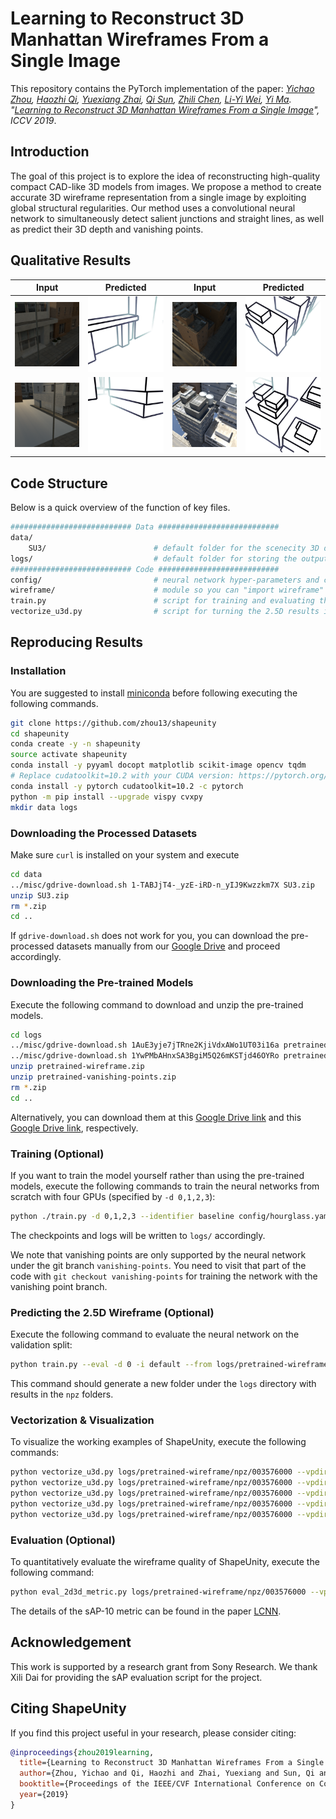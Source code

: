 # Learning to Reconstruct 3D Manhattan Wireframes From a Single Image

This repository contains the  PyTorch implementation of the paper:  *[Yichao Zhou](https://yichaozhou.com), [Haozhi Qi](https://haozhi.io/), [Yuexiang Zhai](https://yx-s-z.github.io/), [Qi Sun](https://qisun.me/), [Zhili Chen](http://www.zhilichen.com/), [Li-Yi Wei](https://www.liyiwei.org/), [Yi Ma](https://people.eecs.berkeley.edu/~yima/). "[Learning to Reconstruct 3D Manhattan Wireframes From a Single Image](https://arxiv.org/abs/1905.07482)", ICCV 2019*.

## Introduction

The goal of this project is to explore the idea of reconstructing high-quality compact CAD-like 3D models from images. We propose a method to create accurate 3D wireframe representation from a single image by exploiting global structural regularities. Our method uses a convolutional neural network to simultaneously detect salient junctions and straight lines, as well as predict their 3D depth and vanishing points. 

## Qualitative Results

| Input                                   | Predicted                               | Input                                   | Predicted                               |
| --------------------------------------- | --------------------------------------- | --------------------------------------- | --------------------------------------- |
| <img src="figs/000141.png" width="192"> | <img src="figs/000141.gif" width="192"> | <img src="figs/000100.png" width="192"> | <img src="figs/000100.gif" width="192"> |
| <img src="figs/000109.png" width="192"> | <img src="figs/000109.gif" width="192"> | <img src="figs/000299.png" width="192"> | <img src="figs/000299.gif" width="192"> |



## Code Structure

Below is a quick overview of the function of key files.

```bash
########################### Data ###########################
data/
    SU3/                        # default folder for the scenecity 3D dataset
logs/                           # default folder for storing the output during training
########################### Code ###########################
config/                         # neural network hyper-parameters and configurations
wireframe/                      # module so you can "import wireframe" in scripts
train.py                        # script for training and evaluating the neural network
vectorize_u3d.py                # script for turning the 2.5D results into 3D wireframe
```

## Reproducing Results

### Installation

You are suggested to install [miniconda](https://docs.conda.io/en/latest/miniconda.html) before following executing the following commands.

```bash
git clone https://github.com/zhou13/shapeunity
cd shapeunity
conda create -y -n shapeunity
source activate shapeunity
conda install -y pyyaml docopt matplotlib scikit-image opencv tqdm
# Replace cudatoolkit=10.2 with your CUDA version: https://pytorch.org/get-started/
conda install -y pytorch cudatoolkit=10.2 -c pytorch
python -m pip install --upgrade vispy cvxpy
mkdir data logs
```

### Downloading the Processed Datasets
Make sure `curl` is installed on your system and execute
```bash
cd data
../misc/gdrive-download.sh 1-TABJjT4-_yzE-iRD-n_yIJ9Kwzzkm7X SU3.zip
unzip SU3.zip
rm *.zip
cd ..
```

If `gdrive-download.sh` does not work for you, you can download the pre-processed datasets
manually from our [Google Drive](https://drive.google.com/file/d/1-TABJjT4-_yzE-iRD-n_yIJ9Kwzzkm7X) and proceed accordingly.

### Downloading the Pre-trained Models

Execute the following command to download and unzip the pre-trained models.

```bash
cd logs
../misc/gdrive-download.sh 1AuE3yje7jTRne2KjiVdxAWo1UT03i16a pretrained-wireframe.zip
../misc/gdrive-download.sh 1YwPMbAHnxSA3BgiM5Q26mKSTjd46OYRo pretrained-vanishing-points.zip
unzip pretrained-wireframe.zip
unzip pretrained-vanishing-points.zip
rm *.zip
cd ..
```

Alternatively, you can download them at this [Google Drive link](https://drive.google.com/file/d/1AuE3yje7jTRne2KjiVdxAWo1UT03i16a) and this [Google Drive link](https://drive.google.com/file/d/1YwPMbAHnxSA3BgiM5Q26mKSTjd46OYRo), respectively.

### Training (Optional)

If you want to train the model yourself rather than using the pre-trained models, execute the following commands to train the neural networks from scratch with four GPUs (specified by `-d 0,1,2,3`):
```bash
python ./train.py -d 0,1,2,3 --identifier baseline config/hourglass.yaml
```

The checkpoints and logs will be written to `logs/` accordingly.

We note that vanishing points are only supported by the neural network under the git branch `vanishing-points`.  You need to visit that part of the code with `git checkout vanishing-points` for training the network with the vanishing point branch.

### Predicting the 2.5D Wireframe (Optional)

Execute the following command to evaluate the neural network on the validation split:

```bash
python train.py --eval -d 0 -i default --from logs/pretrained-wireframe/checkpoint_latest.pth.tar logs/pretrained-wireframe/config.yaml
```

This command should generate a new folder under the `logs` directory with results in the `npz` folders.

### Vectorization & Visualization

To visualize the working examples of ShapeUnity, execute the following commands:

``` bash
python vectorize_u3d.py logs/pretrained-wireframe/npz/003576000 --vpdir logs/pretrained-vanishing-points/npz/000096000 57
python vectorize_u3d.py logs/pretrained-wireframe/npz/003576000 --vpdir logs/pretrained-vanishing-points/npz/000096000 100
python vectorize_u3d.py logs/pretrained-wireframe/npz/003576000 --vpdir logs/pretrained-vanishing-points/npz/000096000 109
python vectorize_u3d.py logs/pretrained-wireframe/npz/003576000 --vpdir logs/pretrained-vanishing-points/npz/000096000 141
python vectorize_u3d.py logs/pretrained-wireframe/npz/003576000 --vpdir logs/pretrained-vanishing-points/npz/000096000 299
```

### Evaluation (Optional)

To quantitatively evaluate the wireframe quality of ShapeUnity, execute the following command:

``` bash
python eval_2d3d_metric.py logs/pretrained-wireframe/npz/003576000 --vpdir logs/pretrained-vanishing-points/npz/000096000
```

The details of the sAP-10 metric can be found in the paper [LCNN](https://openaccess.thecvf.com/content_ICCV_2019/papers/Zhou_End-to-End_Wireframe_Parsing_ICCV_2019_paper.pdf).

## Acknowledgement

This work is supported by a research grant from Sony Research.  We thank Xili Dai for providing the
sAP evaluation script for the project.

## Citing ShapeUnity

If you find this project useful in your research, please consider citing:

```bib
@inproceedings{zhou2019learning,
  title={Learning to Reconstruct 3D Manhattan Wireframes From a Single Image},
  author={Zhou, Yichao and Qi, Haozhi and Zhai, Yuexiang and Sun, Qi and Chen, Zhili and Wei, Li-Yi and Ma, Yi},
  booktitle={Proceedings of the IEEE/CVF International Conference on Computer Vision},
  year={2019}
}
```

